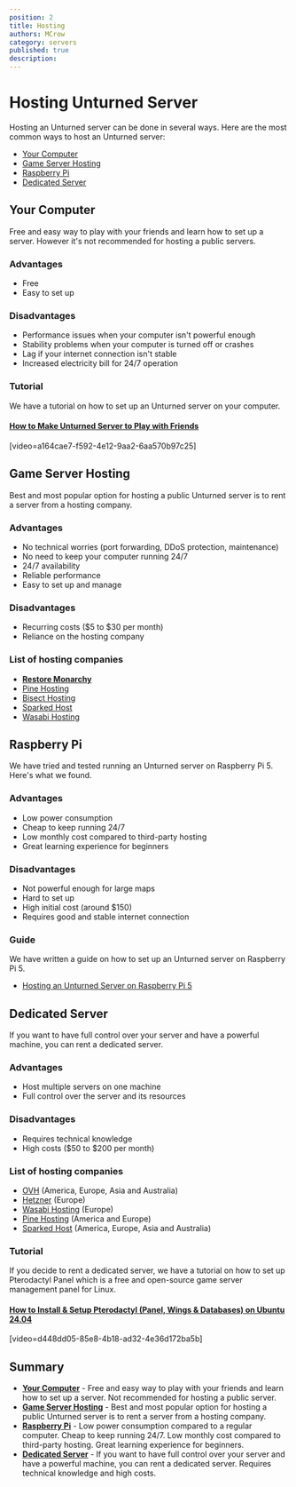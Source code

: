```yaml
---
position: 2
title: Hosting
authors: MCrow
category: servers
published: true
description: 
---
```


# Hosting Unturned Server
Hosting an Unturned server can be done in several ways. Here are the most common ways to host an Unturned server:
- [Your Computer](#your-computer)
- [Game Server Hosting](#game-server-hosting)
- [Raspberry Pi](#raspberry-pi)
- [Dedicated Server](#dedicated-server)

## Your Computer
Free and easy way to play with your friends and learn how to set up a server. However it's not recommended for hosting a public servers.

### Advantages
<ul class="list-unstyled ps-0">
    <li class="text-success">
        <i class="bi bi-check2"></i>
        <span class="ms-2">Free</span>
    </li>
    <li class="text-success">
        <i class="bi bi-check2"></i>
        <span class="ms-2">Easy to set up</span>
    </li>
</ul>

### Disadvantages
<ul class="list-unstyled ps-0">
    <li class="text-danger">
        <i class="bi bi-x"></i>
        <span class="ms-2">Performance issues when your computer isn't powerful enough</span>
    </li>
    <li class="text-danger">
        <i class="bi bi-x"></i>
        <span class="ms-2">Stability problems when your computer is turned off or crashes</span>
    </li>
    <li class="text-danger">
        <i class="bi bi-x"></i>
        <span class="ms-2">Lag if your internet connection isn't stable</span>
    </li>
    <li class="text-danger">
        <i class="bi bi-x"></i>
        <span class="ms-2">Increased electricity bill for 24/7 operation</span>
    </li>
</ul>

### Tutorial
We have a tutorial on how to set up an Unturned server on your computer.
#### [How to Make Unturned Server to Play with Friends](https://www.youtube.com/watch?v=4m8FeIVf2N0)
[video=a164cae7-f592-4e12-9aa2-6aa570b97c25]

## Game Server Hosting
Best and most popular option for hosting a public Unturned server is to rent a server from a hosting company.

### Advantages
<ul class="list-unstyled ps-0">
    <li class="text-success">
        <i class="bi bi-check2"></i>
        <span class="ms-2">No technical worries (port forwarding, DDoS protection, maintenance)</span>
    </li>
    <li class="text-success">
        <i class="bi bi-check2"></i>
        <span class="ms-2">No need to keep your computer running 24/7</span>
    </li>
    <li class="text-success">
        <i class="bi bi-check2"></i>
        <span class="ms-2">24/7 availability</span>
    </li>
    <li class="text-success">
        <i class="bi bi-check2"></i>
        <span class="ms-2">Reliable performance</span>
    </li>
    <li class="text-success">
        <i class="bi bi-check2"></i>
        <span class="ms-2">Easy to set up and manage</span>
    </li>
</ul>

### Disadvantages
<ul class="list-unstyled ps-0">
    <li class="text-danger">
        <i class="bi bi-x"></i>
        <span class="ms-2">Recurring costs ($5 to $30 per month)</span>
    </li>
    <li class="text-danger">
        <i class="bi bi-x"></i>
        <span class="ms-2">Reliance on the hosting company</span>
    </li>
</ul>

### List of hosting companies
- **[Restore Monarchy](/hosting)**
- [Pine Hosting](https://pinehosting.com/)
- [Bisect Hosting](https://www.bisecthosting.com/)
- [Sparked Host](https://sparkedhost.com/unturned-hosting)
- [Wasabi Hosting](https://wasabihosting.com/store/unturned)

## Raspberry Pi
We have tried and tested running an Unturned server on Raspberry Pi 5. Here's what we found.

### Advantages
<ul class="list-unstyled ps-0">
    <li class="text-success">
        <i class="bi bi-check2"></i>
        <span class="ms-2">Low power consumption</span>
    </li>
    <li class="text-success">
        <i class="bi bi-check2"></i>
        <span class="ms-2">Cheap to keep running 24/7</span>
    </li>
    <li class="text-success">
        <i class="bi bi-check2"></i>
        <span class="ms-2">Low monthly cost compared to third-party hosting</span>
    </li>
    <li class="text-success">
        <i class="bi bi-check2"></i>
        <span class="ms-2">Great learning experience for beginners</span>
    </li>
</ul>

### Disadvantages
<ul class="list-unstyled ps-0">
    <li class="text-danger">
        <i class="bi bi-x"></i>
        <span class="ms-2">Not powerful enough for large maps</span>
    </li>
    <li class="text-danger">
        <i class="bi bi-x"></i>
        <span class="ms-2">Hard to set up</span>
    </li>
    <li class="text-danger">
        <i class="bi bi-x"></i>
        <span class="ms-2">High initial cost (around $150)</span>
    </li>
    <li class="text-danger">
        <i class="bi bi-x"></i>
        <span class="ms-2">Requires good and stable internet connection</span>
    </li>
</ul>

### Guide
We have written a guide on how to set up an Unturned server on Raspberry Pi 5.
- [Hosting an Unturned Server on Raspberry Pi 5](https://restoremonarchy.com/servers/blog/untrpi01)

## Dedicated Server
If you want to have full control over your server and have a powerful machine, you can rent a dedicated server.

### Advantages
<ul class="list-unstyled ps-0">
    <li class="text-success">
        <i class="bi bi-check2"></i>
        <span class="ms-2">Host multiple servers on one machine</span>
    </li>
    <li class="text-success">
        <i class="bi bi-check2"></i>
        <span class="ms-2">Full control over the server and its resources</span>
    </li>
</ul>

### Disadvantages
<ul class="list-unstyled ps-0">
    <li class="text-danger">
        <i class="bi bi-x"></i>
        <span class="ms-2">Requires technical knowledge</span>
    </li>
    <li class="text-danger">
        <i class="bi bi-x"></i>
        <span class="ms-2">High costs ($50 to $200 per month)</span>
    </li>
</ul>

### List of hosting companies
- [OVH](https://www.ovh.com/) (America, Europe, Asia and Australia)
- [Hetzner](https://www.hetzner.com/) (Europe)
- [Wasabi Hosting](https://wasabihosting.com/dedicated-servers) (Europe)
- [Pine Hosting](https://pinehosting.com/dedicated) (America and Europe)
- [Sparked Host](https://sparkedhost.com/dedicated-servers) (America, Europe, Asia and Australia)

### Tutorial
If you decide to rent a dedicated server, we have a tutorial on how to set up Pterodactyl Panel which is a free and open-source game server management panel for Linux.

#### [How to Install & Setup Pterodactyl (Panel, Wings & Databases) on Ubuntu 24.04](https://www.youtube.com/watch?v=4m8FeIVf2N0)  
[video=d448dd05-85e8-4b18-ad32-4e36d172ba5b]

## Summary
- **[Your Computer](#your-computer)** - Free and easy way to play with your friends and learn how to set up a server. Not recommended for hosting a public server.
- **[Game Server Hosting](#game-server-hosting)** - Best and most popular option for hosting a public Unturned server is to rent a server from a hosting company.
- **[Raspberry Pi](#raspberry-pi)** - Low power consumption compared to a regular computer. Cheap to keep running 24/7. Low monthly cost compared to third-party hosting. Great learning experience for beginners.
- **[Dedicated Server](#dedicated-server)** - If you want to have full control over your server and have a powerful machine, you can rent a dedicated server. Requires technical knowledge and high costs.